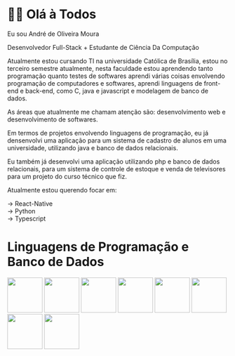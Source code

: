 # 👨‍💻 Olá à Todos

Eu sou André de Oliveira Moura

Desenvolvedor Full-Stack + Estudante de Ciência Da Computação

Atualmente estou cursando TI na universidade Católica de Brasília, estou no terceiro semestre atualmente, nesta faculdade estou aprendendo tanto programação quanto testes de softwares aprendi várias coisas envolvendo programação de computadores e softwares, aprendi linguagens de front-end e back-end, como C, java e javascript e modelagem de banco de dados.

As áreas que atualmente me chamam atenção são: desenvolvimento web e desenvolvimento de softwares.

Em termos de projetos envolvendo linguagens de programação, eu já densenvolvi uma aplicação para um sistema de cadastro de alunos em uma universidade, utilizando java e banco de dados relacionais.

Eu também já desenvolvi uma aplicação utilizando php e banco de dados relacionais, para um sistema de controle de estoque e venda de televisores para um projeto do curso técnico que fiz.

Atualmente estou querendo focar em: <br>

-> React-Native <br>
-> Python <br>
-> Typescript <br>

<div>
    <h1> Linguagens de Programação e Banco de Dados </h1>
    <img src="https://encrypted-tbn0.gstatic.com/images?q=tbn:ANd9GcQEc9A_S6BPxCDRp5WjMFEfXrpCu1ya2OO-Lw&s" width="80", height="80">
    <img src="https://upload.wikimedia.org/wikipedia/commons/thumb/d/d5/CSS3_logo_and_wordmark.svg/1452px-CSS3_logo_and_wordmark.svg.png" width="80", height="80">
    <img src="https://upload.wikimedia.org/wikipedia/commons/thumb/4/4c/Typescript_logo_2020.svg/2048px-Typescript_logo_2020.svg.png" width="80", height="80">
    <img src="https://upload.wikimedia.org/wikipedia/commons/thumb/9/99/Unofficial_JavaScript_logo_2.svg/1200px-Unofficial_JavaScript_logo_2.svg.png" width="80", height="80">
    <img src="https://tm.ibxk.com.br/materias/7204960/56172.jpg" width="80", height="80">
    <img src="https://upload.wikimedia.org/wikipedia/commons/thumb/2/27/PHP-logo.svg/1200px-PHP-logo.svg.png" width="80", height="80">
    <img src="https://upload.wikimedia.org/wikipedia/commons/thumb/a/a7/React-icon.svg/1200px-React-icon.svg.png" width="80", height="80">
    <img src="https://miro.medium.com/v2/resize:fit:1400/0*v_gz9byAfMaCPZTq.png" width="80", height="80">
</div>
